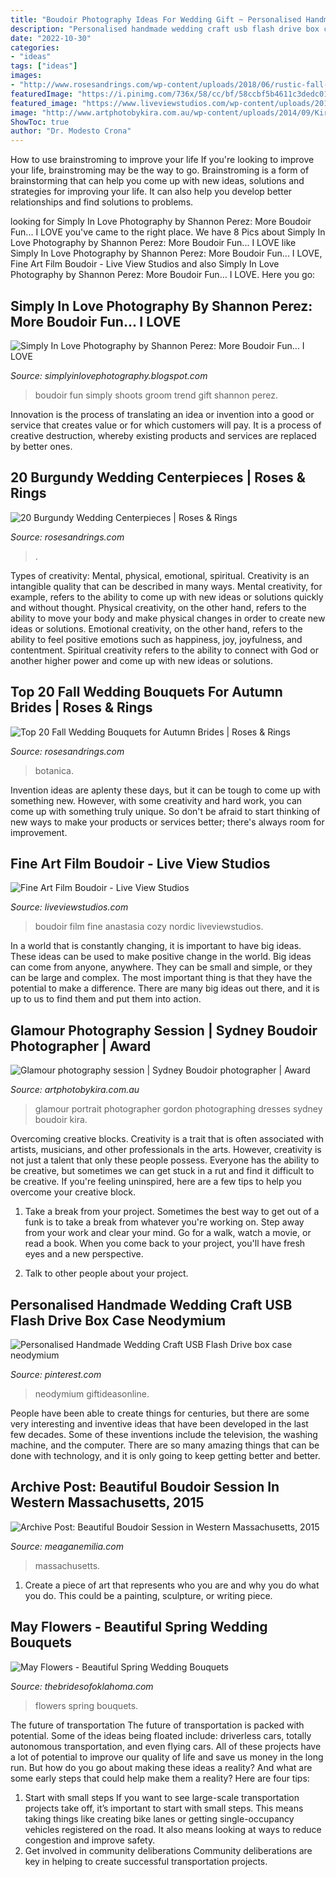 ```yaml
---
title: "Boudoir Photography Ideas For Wedding Gift ~ Personalised Handmade Wedding Craft Usb Flash Drive Box Case Neodymium"
description: "Personalised handmade wedding craft usb flash drive box case neodymium"
date: "2022-10-30"
categories:
- "ideas"
tags: ["ideas"]
images:
- "http://www.rosesandrings.com/wp-content/uploads/2018/06/rustic-fall-burgundy-tall-wedding-centerpiece.jpg"
featuredImage: "https://i.pinimg.com/736x/58/cc/bf/58ccbf5b4611c3dedc01258ed62a7d4c.jpg"
featured_image: "https://www.liveviewstudios.com/wp-content/uploads/2017/12/Fine-Art-Film-Boudoir_0016.jpg"
image: "http://www.artphotobykira.com.au/wp-content/uploads/2014/09/Kira-Portrait-Glamour-TUT334-Photo.jpg"
ShowToc: true
author: "Dr. Modesto Crona"
---
```



How to use brainstroming to improve your life
If you're looking to improve your life, brainstroming may be the way to go. Brainstroming is a form of brainstorming that can help you come up with new ideas, solutions and strategies for improving your life. It can also help you develop better relationships and find solutions to problems.

	

		
looking for Simply In Love Photography by Shannon Perez: More Boudoir Fun... I LOVE you've came to the right place. We have 8 Pics about Simply In Love Photography by Shannon Perez: More Boudoir Fun... I LOVE like Simply In Love Photography by Shannon Perez: More Boudoir Fun... I LOVE, Fine Art Film Boudoir - Live View Studios and also Simply In Love Photography by Shannon Perez: More Boudoir Fun... I LOVE. Here you go:
		
    
## Simply In Love Photography By Shannon Perez: More Boudoir Fun... I LOVE

<img loading=lazy src="http://4.bp.blogspot.com/_vXbX7E7B5RE/TLZuISi60cI/AAAAAAAAAHo/jN6VGY0Epe4/s1600/jilly.002.jpg" onerror="this.onerror=null;this.src='https://tse4.mm.bing.net/th?id=OIP.ZQqA3V5BeTo_O-agw-T8HAHaLJ&amp;pid=15.1';" alt="Simply In Love Photography by Shannon Perez: More Boudoir Fun... I LOVE">

_Source: simplyinlovephotography.blogspot.com_

>boudoir fun simply shoots groom trend gift shannon perez. 

	

Innovation is the process of translating an idea or invention into a good or service that creates value or for which customers will pay. It is a process of creative destruction, whereby existing products and services are replaced by better ones.

    
## 20 Burgundy Wedding Centerpieces | Roses &amp; Rings

<img loading=lazy src="http://www.rosesandrings.com/wp-content/uploads/2018/06/rustic-fall-burgundy-tall-wedding-centerpiece.jpg" onerror="this.onerror=null;this.src='https://tse4.mm.bing.net/th?id=OIP.1g0yDZ83odyIYRurUl7khQHaLY&amp;pid=15.1';" alt="20 Burgundy Wedding Centerpieces | Roses &amp; Rings">

_Source: rosesandrings.com_

>. 

	

Types of creativity: Mental, physical, emotional, spiritual.
Creativity is an intangible quality that can be described in many ways. Mental creativity, for example, refers to the ability to come up with new ideas or solutions quickly and without thought. Physical creativity, on the other hand, refers to the ability to move your body and make physical changes in order to create new ideas or solutions. Emotional creativity, on the other hand, refers to the ability to feel positive emotions such as happiness, joy, joyfulness, and contentment. Spiritual creativity refers to the ability to connect with God or another higher power and come up with new ideas or solutions.

    
## Top 20 Fall Wedding Bouquets For Autumn Brides | Roses &amp; Rings

<img loading=lazy src="http://www.rosesandrings.com/wp-content/uploads/2018/01/Small-Fall-Wedding-Bouquets-e1577029246893.jpg" onerror="this.onerror=null;this.src='https://tse2.mm.bing.net/th?id=OIP.6Xn0KwDE5nrGzMeTFNciLwHaLG&amp;pid=15.1';" alt="Top 20 Fall Wedding Bouquets for Autumn Brides | Roses &amp; Rings">

_Source: rosesandrings.com_

>botanica. 

	

Invention ideas are aplenty these days, but it can be tough to come up with something new. However, with some creativity and hard work, you can come up with something truly unique. So don't be afraid to start thinking of new ways to make your products or services better; there's always room for improvement.

    
## Fine Art Film Boudoir - Live View Studios

<img loading=lazy src="https://www.liveviewstudios.com/wp-content/uploads/2017/12/Fine-Art-Film-Boudoir_0016.jpg" onerror="this.onerror=null;this.src='https://tse3.mm.bing.net/th?id=OIP.hC35th0mKCK69DvaiEqs-AHaJ4&amp;pid=15.1';" alt="Fine Art Film Boudoir - Live View Studios">

_Source: liveviewstudios.com_

>boudoir film fine anastasia cozy nordic liveviewstudios. 

	

In a world that is constantly changing, it is important to have big ideas. These ideas can be used to make positive change in the world. Big ideas can come from anyone, anywhere. They can be small and simple, or they can be large and complex. The most important thing is that they have the potential to make a difference. There are many big ideas out there, and it is up to us to find them and put them into action.

    
## Glamour Photography Session | Sydney Boudoir Photographer | Award

<img loading=lazy src="http://www.artphotobykira.com.au/wp-content/uploads/2014/09/Kira-Portrait-Glamour-TUT334-Photo.jpg" onerror="this.onerror=null;this.src='https://tse2.mm.bing.net/th?id=OIP.2xqsFfyKHxjoGmlBoUanogHaLH&amp;pid=15.1';" alt="Glamour photography session | Sydney Boudoir photographer | Award">

_Source: artphotobykira.com.au_

>glamour portrait photographer gordon photographing dresses sydney boudoir kira. 

	

Overcoming creative blocks.
Creativity is a trait that is often associated with artists, musicians, and other professionals in the arts. However, creativity is not just a talent that only these people possess. Everyone has the ability to be creative, but sometimes we can get stuck in a rut and find it difficult to be creative. If you're feeling uninspired, here are a few tips to help you overcome your creative block.
1. Take a break from your project. Sometimes the best way to get out of a funk is to take a break from whatever you're working on. Step away from your work and clear your mind. Go for a walk, watch a movie, or read a book. When you come back to your project, you'll have fresh eyes and a new perspective.

2. Talk to other people about your project.

    
## Personalised Handmade Wedding Craft USB Flash Drive Box Case Neodymium

<img loading=lazy src="https://i.pinimg.com/736x/58/cc/bf/58ccbf5b4611c3dedc01258ed62a7d4c.jpg" onerror="this.onerror=null;this.src='https://tse2.mm.bing.net/th?id=OIP.bbIwFHXheTatVk3yui61LgHaFy&amp;pid=15.1';" alt="Personalised Handmade Wedding Craft USB Flash Drive box case neodymium">

_Source: pinterest.com_

>neodymium giftideasonline. 

	

People have been able to create things for centuries, but there are some very interesting and inventive ideas that have been developed in the last few decades. Some of these inventions include the television, the washing machine, and the computer. There are so many amazing things that can be done with technology, and it is only going to keep getting better and better.

    
## Archive Post: Beautiful Boudoir Session In Western Massachusetts, 2015

<img loading=lazy src="http://www.meaganemilia.com/wp-content/uploads/2016/01/2016-01-04_0015.jpg" onerror="this.onerror=null;this.src='https://tse4.mm.bing.net/th?id=OIP.xhvo4KcrTXJdsr5R1ul81QHaLB&amp;pid=15.1';" alt="Archive Post: Beautiful Boudoir Session in Western Massachusetts, 2015">

_Source: meaganemilia.com_

>massachusetts. 

	

1. Create a piece of art that represents who you are and why you do what you do. This could be a painting, sculpture, or writing piece. 

    
## May Flowers - Beautiful Spring Wedding Bouquets

<img loading=lazy src="https://images.thebridesofoklahoma.com/wp-content/uploads/blog/18342/Heidelberger_148.jpg" onerror="this.onerror=null;this.src='https://tse1.mm.bing.net/th?id=OIP.--pcD5j1kglqyxE_7UwquQHaLI&amp;pid=15.1';" alt="May Flowers - Beautiful Spring Wedding Bouquets">

_Source: thebridesofoklahoma.com_

>flowers spring bouquets. 

	

The future of transportation
The future of transportation is packed with potential. Some of the ideas being floated include: driverless cars, totally autonomous transportation, and even flying cars. All of these projects have a lot of potential to improve our quality of life and save us money in the long run. But how do you go about making these ideas a reality? And what are some early steps that could help make them a reality? Here are four tips: 
1. Start with small steps 
If you want to see large-scale transportation projects take off, it’s important to start with small steps. This means taking things like creating bike lanes or getting single-occupancy vehicles registered on the road. It also means looking at ways to reduce congestion and improve safety. 
2. Get involved in community deliberations 
Community deliberations are key in helping to create successful transportation projects.

